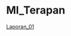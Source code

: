 # Ml_Terapan

[Laporan_01](https://raw.githubusercontent.com/DickySaragih/Ml_Terapan/refs/heads/main/format_laporan_submission_1.md)
